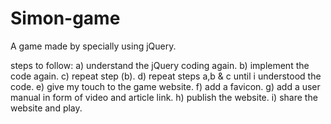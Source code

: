 # Simon-game
A game made by specially using jQuery.

steps to follow:
a) understand the jQuery coding again.
b) implement the code again.
c) repeat step (b).
d) repeat steps a,b & c until i understood the code.
e) give my touch to the game website.
f) add a favicon.
g) add a user manual in form of video and article link.
h) publish the website.
i) share the website and play.
